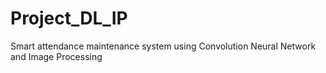 # Project_DL_IP
Smart attendance maintenance system using Convolution Neural Network and Image Processing
